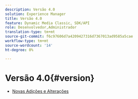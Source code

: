 ```yaml
---
description: Versão 4.0
solution: Experience Manager
title: Versão 4.0
feature: Dynamic Media Classic, SDK/API
role: Desenvolvedor,Administrador
translation-type: tm+mt
source-git-commit: f6c97606d7a4209427316d7367013ad9585a5cae
workflow-type: tm+mt
source-wordcount: '14'
ht-degree: 0%

---
```



# Versão 4.0{#version}

* [Novas Adições e Alterações](r-4-0-new.md)
